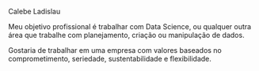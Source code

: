 Calebe Ladislau

Meu objetivo profissional é trabalhar com Data Science, ou qualquer outra área que trabalhe com planejamento, 
criação ou manipulação de dados.

Gostaria de trabalhar em uma empresa com valores baseados no comprometimento, seriedade, sustentabilidade e flexibilidade.
